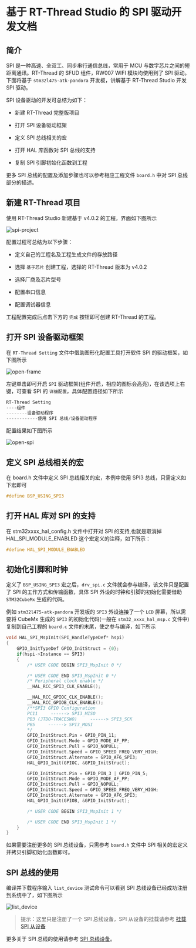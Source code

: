 # 基于 RT-Thread Studio 的 SPI 驱动开发文档

## 简介

SPI 是一种高速、全双工、同步串行通信总线，常用于 MCU 与数字芯片之间的短距离通讯。RT-Thread 的 SFUD 组件，RW007 WIFI 模块均使用到了 SPI 驱动。下面将基于 `stm32l475-atk-pandora` 开发板，讲解基于 RT-Thread Studio 开发 SPI 驱动。

SPI 设备驱动的开发可总结为如下：

- 新建 RT-Thread 完整版项目

- 打开 SPI 设备驱动框架

- 定义 SPI 总线相关的宏

- 打开 HAL 库函数对 SPI 总线的支持

- 复制 SPI 引脚初始化函数到工程

更多 SPI 总线的配置及添加步骤也可以参考相应工程文件 `board.h` 中对 SPI 总线部分的描述。

## 新建 RT-Thread 项目

使用 RT-Thread Studio 新建基于 v4.0.2 的工程，界面如下图所示

![spi-project](figures/spi-project.png)

配置过程可总结为以下步骤：

- 定义自己的工程名及工程生成文件的存放路径

- 选择 `基于芯片` 创建工程，选择的 RT-Thread 版本为 v4.0.2

- 选择厂商及芯片型号

- 配置串口信息

- 配置调试器信息

工程配置完成后点击下方的 `完成` 按钮即可创建 RT-Thread 的工程。

## 打开 SPI 设备驱动框架

在 `RT-Thread Setting` 文件中借助图形化配置工具打开软件 SPI 的驱动框架，如下图所示

![open-frame](figures/open-frame.png)

左键单击即可开启 `SPI` 驱动框架(组件开启，相应的图标会高亮)，在该选项上右键，可查看 SPI 的 `详细配置`，具体配置路径如下所示

```c
RT-Thread Setting
----组件
--------设备驱动程序
------------使用 SPI 总线/设备驱动程序
```

配置结果如下图所示

![open-spi](figures/open-spi.png)

## 定义 SPI 总线相关的宏

在 board.h 文件中定义 SPI 总线相关的宏，本例中使用 SPI3 总线，只需定义如下宏即可

```c
#define BSP_USING_SPI3
```

## 打开 HAL 库对 SPI 的支持

在 stm32xxxx_hal_config.h 文件中打开对 SPI 的支持,也就是取消掉 HAL_SPI_MODULE_ENABLED 这个宏定义的注释，如下所示：
```c
#define HAL_SPI_MODULE_ENABLED
```

## 初始化引脚和时钟

定义了 `BSP_USING_SPI3` 宏之后，`drv_spi.c` 文件就会参与编译，该文件只是配置了 SPI 的工作方式和传输函数，具体 SPI 外设的时钟和引脚的初始化需要借助 `STM32CubeMx` 生成的代码。

例如 `stm32l475-atk-pandora` 开发板的 `SPI3` 外设连接了一个 `LCD` 屏幕，所以需要将 CubeMx 生成的 `SPI3` 的初始化代码(一般在 `stm32_xxxx_hal_msp.c` 文件中)复制到自己工程的 `board.c` 文件的末尾，使之参与编译，如下所示

```c
void HAL_SPI_MspInit(SPI_HandleTypeDef* hspi)
{
    GPIO_InitTypeDef GPIO_InitStruct = {0};
    if(hspi->Instance == SPI3)
    {
        /* USER CODE BEGIN SPI3_MspInit 0 */

        /* USER CODE END SPI3_MspInit 0 */
        /* Peripheral clock enable */
        __HAL_RCC_SPI3_CLK_ENABLE();

        __HAL_RCC_GPIOC_CLK_ENABLE();
        __HAL_RCC_GPIOB_CLK_ENABLE();
        /**SPI3 GPIO Configuration
        PC11     ------> SPI3_MISO
        PB3 (JTDO-TRACESWO)     ------> SPI3_SCK
        PB5     ------> SPI3_MOSI
        */
        GPIO_InitStruct.Pin = GPIO_PIN_11;
        GPIO_InitStruct.Mode = GPIO_MODE_AF_PP;
        GPIO_InitStruct.Pull = GPIO_NOPULL;
        GPIO_InitStruct.Speed = GPIO_SPEED_FREQ_VERY_HIGH;
        GPIO_InitStruct.Alternate = GPIO_AF6_SPI3;
        HAL_GPIO_Init(GPIOC, &GPIO_InitStruct);

        GPIO_InitStruct.Pin = GPIO_PIN_3 | GPIO_PIN_5;
        GPIO_InitStruct.Mode = GPIO_MODE_AF_PP;
        GPIO_InitStruct.Pull = GPIO_NOPULL;
        GPIO_InitStruct.Speed = GPIO_SPEED_FREQ_VERY_HIGH;
        GPIO_InitStruct.Alternate = GPIO_AF6_SPI3;
        HAL_GPIO_Init(GPIOB, &GPIO_InitStruct);

        /* USER CODE BEGIN SPI3_MspInit 1 */

        /* USER CODE END SPI3_MspInit 1 */
    }
}
```

如果需要注册更多的 SPI 总线设备，只需参考 `board.h` 文件中 SPI 相关的宏定义并拷贝引脚初始化函数即可。

## SPI 总线的使用

编译并下载程序输入 `list_device` 测试命令可以看到 SPI 总线设备已经成功注册到系统中了，如下图所示

![list_device](figures/list_device.png)

> 提示：这里只是注册了一个 SPI 总线设备，SPI 从设备的挂载请参考 [挂载 SPI 从设备](https://www.rt-thread.org/document/site/programming-manual/device/spi/spi/#spi_2)

更多关于 SPI 总线的使用请参考 [SPI 总线设备](https://www.rt-thread.org/document/site/programming-manual/device/spi/spi/)。
